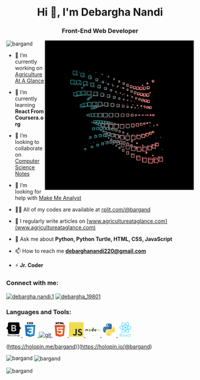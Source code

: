 <h1 align="center">Hi 👋, I'm Debargha Nandi</h1>
<h3 align="center">Front-End Web Developer</h3>
<img align="right"alt="Code"width="400px" src="image222.gif">
<p align="left"> <img src="https://komarev.com/ghpvc/?username=bargand&label=Profile%20views&color=0e75b6&style=flat" alt="bargand" /> </p>

- 🔭 I’m currently working on [Agriculture At A Glance](www.agricultureataglance.com)

- 🌱 I’m currently learning **React From Coursera.org**

- 👯 I’m looking to collaborate on [Computer Science Notes](www.computerscnotes.com)

- 🤝 I’m looking for help with [Make Me Analyst](www.makemeanalyst.com)

- 👨‍💻 All of my codes are available at [rplit.com/@bargand](rplit.com/@bargand)

- 📝 I regularly write articles on [www.agricultureataglance.com](www.agricultureataglance.com)

- 💬 Ask me about **Python, Python Turtle, HTML, CSS, JavaScript**

- 📫 How to reach me **debarghanandi220@gmail.com**

- ⚡ **Jr. Coder**

<h3 align="left">Connect with me:</h3>
<p align="left">
<a href="https://fb.com/debargha.nandi.1" target="blank"><img align="center" src="https://raw.githubusercontent.com/rahuldkjain/github-profile-readme-generator/master/src/images/icons/Social/facebook.svg" alt="debargha.nandi.1" height="30" width="40" /></a>
<a href="https://instagram.com/debargha_19801" target="blank"><img align="center" src="https://raw.githubusercontent.com/rahuldkjain/github-profile-readme-generator/master/src/images/icons/Social/instagram.svg" alt="debargha_19801" height="30" width="40" /></a>
</p>

<h3 align="left">Languages and Tools:</h3>
<p align="left"> <a href="https://getbootstrap.com" target="_blank" rel="noreferrer"> <img src="https://raw.githubusercontent.com/devicons/devicon/master/icons/bootstrap/bootstrap-plain-wordmark.svg" alt="bootstrap" width="40" height="40"/> </a> <a href="https://www.w3schools.com/css/" target="_blank" rel="noreferrer"> <img src="https://raw.githubusercontent.com/devicons/devicon/master/icons/css3/css3-original-wordmark.svg" alt="css3" width="40" height="40"/> </a> </a> <a href="https://git-scm.com/" target="_blank" rel="noreferrer"> <img src="https://www.vectorlogo.zone/logos/git-scm/git-scm-icon.svg" alt="git" width="40" height="40"/> </a> <a href="https://www.w3.org/html/" target="_blank" rel="noreferrer"> <img src="https://raw.githubusercontent.com/devicons/devicon/master/icons/html5/html5-original-wordmark.svg" alt="html5" width="40" height="40"/> </a> <a href="https://developer.mozilla.org/en-US/docs/Web/JavaScript" target="_blank" rel="noreferrer"> <img src="https://raw.githubusercontent.com/devicons/devicon/master/icons/javascript/javascript-original.svg" alt="javascript" width="40" height="40"/> </a> <a href="https://nodejs.org" target="_blank" rel="noreferrer"> <img src="https://raw.githubusercontent.com/devicons/devicon/master/icons/nodejs/nodejs-original-wordmark.svg" alt="nodejs" width="40" height="40"/> </a> <a href="https://www.python.org" target="_blank" rel="noreferrer"> <img src="https://raw.githubusercontent.com/devicons/devicon/master/icons/python/python-original.svg" alt="python" width="40" height="40"/> </a> <a href="https://reactjs.org/" target="_blank" rel="noreferrer"> <img src="https://raw.githubusercontent.com/devicons/devicon/master/icons/react/react-original-wordmark.svg" alt="react" width="40" height="40"/> </a> </p>

(https://holopin.me/bargand)](https://holopin.io/@bargand)

<p><img align="left" src="https://github-readme-stats.vercel.app/api/top-langs?username=bargand&show_icons=true&locale=en&layout=compact" alt="bargand" /></p>

<p>&nbsp;<img align="center" src="https://github-readme-stats.vercel.app/api?username=bargand&show_icons=true&locale=en" alt="bargand" /></p>

<p><img align="center" src="https://github-readme-streak-stats.herokuapp.com/?user=bargand&" alt="bargand" /></p>
